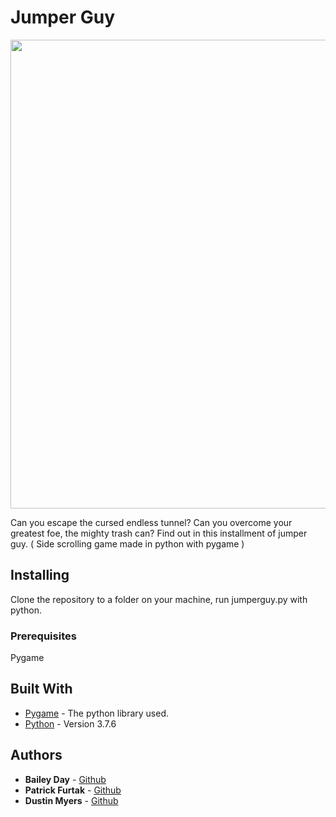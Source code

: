 # Jumper Guy
<p align="center">
 <img src="/jumperguy.gif?raw=true" width="750px">
</p>

Can you escape the cursed endless tunnel? Can you overcome your greatest foe, the mighty trash can? Find out in this installment of jumper guy.
( Side scrolling game made in python with pygame )

## Installing

Clone the repository to a folder on your machine, run jumperguy.py with python.

### Prerequisites

Pygame


## Built With

* [Pygame](https://www.pygame.org/wiki/GettingStarted) - The python library used.
* [Python](https://www.python.org/downloads/release/python-376/) - Version 3.7.6

## Authors

* **Bailey Day**  - [Github](https://github.com/BaileyDay)
* **Patrick Furtak**  - [Github](https://github.com/PFurtak)
* **Dustin Myers**  - [Github](https://github.com/dustinblainemyers)


